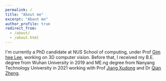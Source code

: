 ```yaml
---
permalink: /
title: "About me"
excerpt: "About me"
author_profile: true
redirect_from: 
  - /about/
  - /about.html
---
```


I'm currently a PhD candidate at NUS School of computing, under Prof [Gim hee Lee](https://www.comp.nus.edu.sg/~leegh/), working on 3D computer vision. Before that, I received my B.E. degree from Wuhan University in 2019 and ME.ng degree from Nanyang Technology University in 2021 working with Prof [Jiang Xudong](https://personal.ntu.edu.sg/exdjiang/) and Dr [Qian Zheng](https://q-zh.github.io/).
